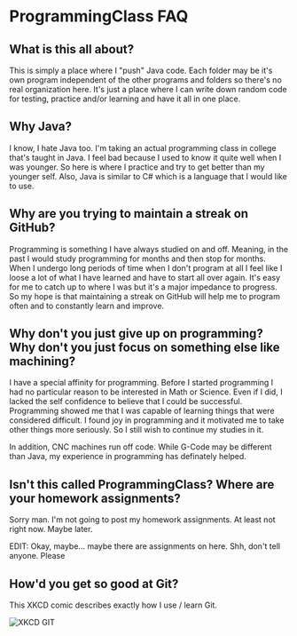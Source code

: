 # ProgrammingClass FAQ

## What is this all about?

This is simply a place where I "push" Java code. Each folder may be it's own program independent of the other programs and folders so there's no real organization here. It's just a place where I can write down random code for testing, practice and/or learning and have it all in one place.

## Why Java?

I know, I hate Java too. I'm taking an actual programming class in college that's taught in Java. I feel bad because I used to know it quite well when I was younger. So here is where I practice and try to get better than my younger self. Also, Java is similar to C# which is a language that I would like to use.

## Why are you trying to maintain a streak on GitHub?

Programming is something I have always studied on and off. Meaning, in the past I would study programming for months and then stop for months. When I undergo long periods of time when I don't program at all I feel like I loose a lot of what I have learned and have to start all over again. It's easy for me to catch up to where I was but it's a major impedance to progress. So my hope is that maintaining a streak on GitHub will help me to program often and to constantly learn and improve.

## Why don't you just give up on programming? Why don't you just focus on something else like machining?

I have a special affinity for programming. Before I started programming I had no particular reason to be interested in Math or Science. Even if I did, I lacked the self confidence to believe that I could be successful. Programming showed me that I was capable of learning things that were considered difficult. I found joy in programming and it motivated me to take other things more seriously. So I still wish to continue my studies in it.

In addition, CNC machines run off code. While G-Code may be different than Java, my experience in programming has definately helped.

## Isn't this called ProgrammingClass? Where are your homework assignments?

Sorry man. I'm not going to post my homework assignments. At least not right now. Maybe later.

EDIT: Okay, maybe... maybe there are assignments on here. Shh, don't tell anyone. Please

## How'd you get so good at Git?

This XKCD comic describes exactly how I use / learn Git.


![XKCD GIT](http://imgs.xkcd.com/comics/git.png)

